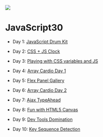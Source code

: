 ![](https://javascript30.com/images/JS3-social-share.png)

# JavaScript30

- Day 1: [JavaScript Drum Kit](https://lenafaure.github.io/-120DaysBetterDev---JS30/01%20-%20JavaScript%20Drum%20Kit/)

- Day 2: [CSS + JS Clock](https://lenafaure.github.io/-120DaysBetterDev---JS30/02%20-%20JS%20and%20CSS%20Clock/)

- Day 3: [Playing with CSS variables and JS](https://lenafaure.github.io/-120DaysBetterDev---JS30/03%20-%20CSS%20Variables/)

- Day 4: [Array Cardio Day 1](https://lenafaure.github.io/-120DaysBetterDev---JS30/04%20-%20Array%20Cardio%20Day%201/)

- Day 5: [Flex Panel Gallery](https://lenafaure.github.io/-120DaysBetterDev---JS30/05%20-%20Flex%20Panel%20Gallery/)

- Day 6: [Array Cardio Day 2](https://lenafaure.github.io/-120DaysBetterDev---JS30/07%20-%20Array%20Cardio%20Day%202/)

- Day 7: [Ajax TypeAhead](https://lenafaure.github.io/-120DaysBetterDev---JS30/06%20-%20Type%20Ahead/)

- Day 8: [Fun with HTML5 Canvas](https://lenafaure.github.io/-120DaysBetterDev---JS30/08%20-%20Fun%20with%20HTML5%20Canvas/)

- Day 9: [Dev Tools Domination](https://lenafaure.github.io/-120DaysBetterDev---JS30/09%20-%20Dev%20Tools%20Domination/)

- Day 10: [Key Sequence Detection](https://lenafaure.github.io/-120DaysBetterDev---JS30/12%20-%20Key%20Sequence%20Detection/)

